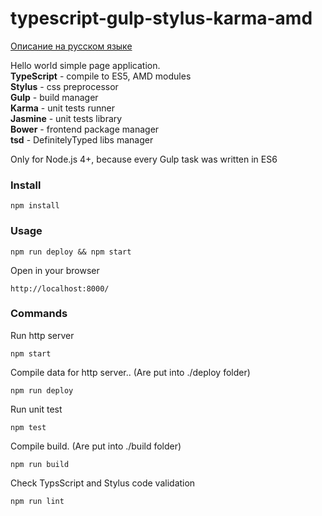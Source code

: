 # typescript-gulp-stylus-karma-amd
[Описание на русском языке](readme_ru.md)     

Hello world simple page application.  
**TypeScript** - compile to ES5, AMD modules  
**Stylus** - css preprocessor  
**Gulp** - build manager  
**Karma** - unit tests runner  
**Jasmine** - unit tests library  
**Bower** - frontend package manager  
**tsd** - DefinitelyTyped libs manager

Only for Node.js 4+, because every Gulp task was written in ES6
### Install
```
npm install
```

### Usage
```
npm run deploy && npm start
```

Open in your browser
```
http://localhost:8000/
```

### Commands
Run http server
```
npm start
```

Compile data for http server.. (Are put into ./deploy folder)
```
npm run deploy
```

Run unit test
```
npm test
```

Compile build. (Are put into ./build folder)
```
npm run build
```

Check TypsScript and Stylus code validation
```
npm run lint
```
